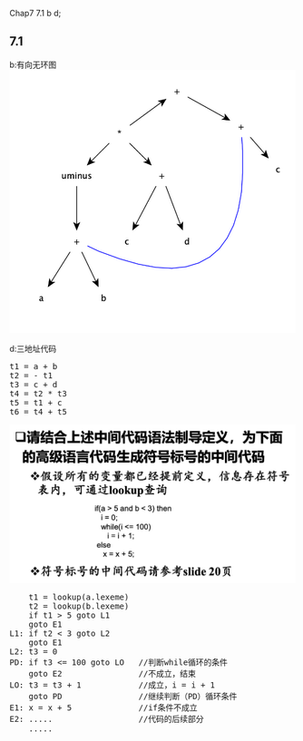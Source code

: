 Chap7  7.1 b d;  
## 7.1
b:有向无环图  
![](figs/b.png)    
  
d:三地址代码  
<pre>
t1 = a + b   
t2 = - t1     
t3 = c + d  
t4 = t2 * t3  
t5 = t1 + c  
t6 = t4 + t5  
</pre>
![](figs/T2.png)   
<pre>
    t1 = lookup(a.lexeme)  
    t2 = lookup(b.lexeme)  
    if t1 > 5 goto L1  
    goto E1 
L1: if t2 < 3 goto L2
    goto E1
L2: t3 = 0
PD: if t3 <= 100 goto LO   //判断while循环的条件
    goto E2                //不成立，结束
LO: t3 = t3 + 1            //成立，i = i + 1
    goto PD                //继续判断（PD）循环条件
E1: x = x + 5              //if条件不成立
E2: .....                  //代码的后续部分
    .....   
</pre>

